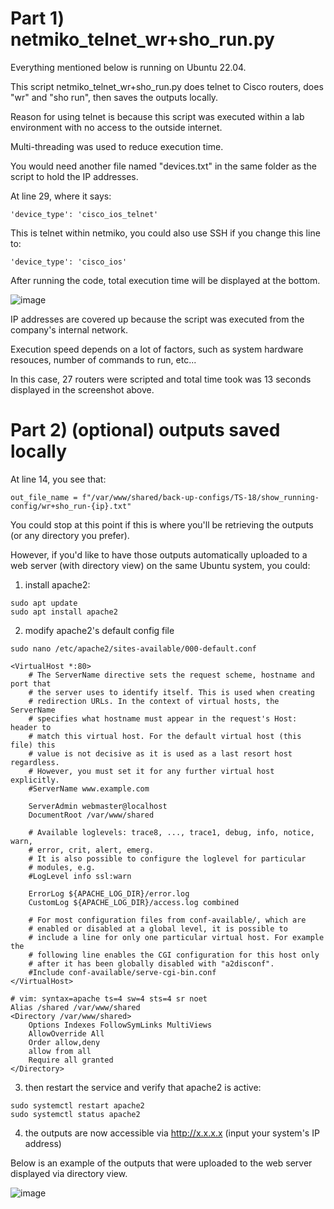 # Part 1) netmiko_telnet_wr+sho_run.py
Everything mentioned below is running on Ubuntu 22.04.

This script netmiko_telnet_wr+sho_run.py does telnet to Cisco routers, does "wr" and "sho run", then saves the outputs locally.

Reason for using telnet is because this script was executed within a lab environment with no access to the outside internet.

Multi-threading was used to reduce execution time.

You would need another file named "devices.txt" in the same folder as the script to hold the IP addresses.

At line 29, where it says:
```
'device_type': 'cisco_ios_telnet'
```

This is telnet within netmiko, you could also use SSH if you change this line to:
```
'device_type': 'cisco_ios'
```

After running the code, total execution time will be displayed at the bottom.

![image](https://user-images.githubusercontent.com/128099142/225773439-63a78f4c-8dca-45d3-a7e4-c4bc038be72a.png)

IP addresses are covered up because the script was executed from the company's internal network.

Execution speed depends on a lot of factors, such as system hardware resouces, number of commands to run, etc...

In this case, 27 routers were scripted and total time took was 13 seconds displayed in the screenshot above.

# Part 2) (optional) outputs saved locally

At line 14, you see that:
```
out_file_name = f"/var/www/shared/back-up-configs/TS-18/show_running-config/wr+sho_run-{ip}.txt"
```

You could stop at this point if this is where you'll be retrieving the outputs (or any directory you prefer).

However, if you'd like to have those outputs automatically uploaded to a web server (with directory view) on the same Ubuntu system, you could:

1) install apache2:
```
sudo apt update
sudo apt install apache2
```

2) modify apache2's default config file
```
sudo nano /etc/apache2/sites-available/000-default.conf
```

```
<VirtualHost *:80>
	# The ServerName directive sets the request scheme, hostname and port that
	# the server uses to identify itself. This is used when creating
	# redirection URLs. In the context of virtual hosts, the ServerName
	# specifies what hostname must appear in the request's Host: header to
	# match this virtual host. For the default virtual host (this file) this
	# value is not decisive as it is used as a last resort host regardless.
	# However, you must set it for any further virtual host explicitly.
	#ServerName www.example.com

	ServerAdmin webmaster@localhost
	DocumentRoot /var/www/shared

	# Available loglevels: trace8, ..., trace1, debug, info, notice, warn,
	# error, crit, alert, emerg.
	# It is also possible to configure the loglevel for particular
	# modules, e.g.
	#LogLevel info ssl:warn

	ErrorLog ${APACHE_LOG_DIR}/error.log
	CustomLog ${APACHE_LOG_DIR}/access.log combined

	# For most configuration files from conf-available/, which are
	# enabled or disabled at a global level, it is possible to
	# include a line for only one particular virtual host. For example the
	# following line enables the CGI configuration for this host only
	# after it has been globally disabled with "a2disconf".
	#Include conf-available/serve-cgi-bin.conf
</VirtualHost>

# vim: syntax=apache ts=4 sw=4 sts=4 sr noet
Alias /shared /var/www/shared
<Directory /var/www/shared>
    Options Indexes FollowSymLinks MultiViews
    AllowOverride All
    Order allow,deny
    allow from all
    Require all granted
</Directory>
```

3) then restart the service and verify that apache2 is active:
```
sudo systemctl restart apache2
sudo systemctl status apache2
```

4) the outputs are now accessible via http://x.x.x.x (input your system's IP address)

Below is an example of the outputs that were uploaded to the web server displayed via directory view.

![image](https://user-images.githubusercontent.com/128099142/225777290-702eb9a0-6fa1-4ca3-8d18-41284e59ac21.png)








